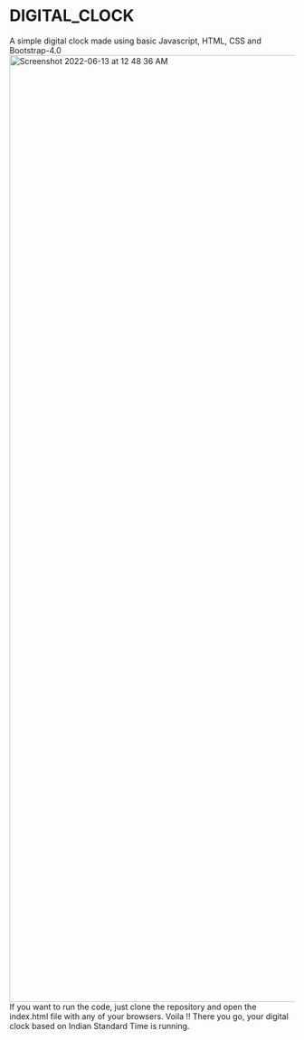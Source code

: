 # DIGITAL_CLOCK
A simple digital clock made using basic Javascript, HTML, CSS and Bootstrap-4.0
<img width="1675" alt="Screenshot 2022-06-13 at 12 48 36 AM" src="https://user-images.githubusercontent.com/77354191/173251155-f98b8dc3-55f0-4930-a4bc-b3a293205943.png">
If you want to run the code, just clone the repository and open the index.html file with any of your browsers. Voila !! There you go, your digital clock based on Indian Standard Time is running.
